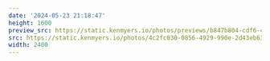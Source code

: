 ```yaml
---
date: '2024-05-23 21:18:47'
height: 1600
preview_src: https://static.kenmyers.io/photos/previews/b847b804-cdf6-4eff-a791-370c560e0bfb.webp
src: https://static.kenmyers.io/photos/4c2fc030-0856-4929-990e-2d43eb63898e.jpg
width: 2400
---
```

